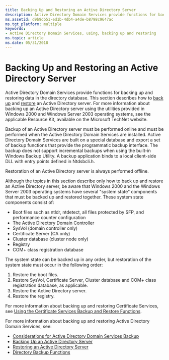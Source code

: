 ```yaml
---
title: Backing Up and Restoring an Active Directory Server
description: Active Directory Domain Services provide functions for backing up and restoring data in the directory database.
ms.assetid: d9b9db51-ed1b-4db4-a4de-b8798c9647ac
ms.tgt_platform: multiple
keywords:
- Active Directory Domain Services, using, backing up and restoring
ms.topic: article
ms.date: 05/31/2018
---
```


# Backing Up and Restoring an Active Directory Server

Active Directory Domain Services provide functions for backing up and restoring data in the directory database. This section describes how to [back up](backing-up-an-active-directory-server.md) and [restore](restoring-an-active-directory-server.md) an Active Directory server. For more information about backing up an Active Directory server using the utilities provided in Windows 2000 and Windows Server 2003 operating systems, see the applicable Resource Kit, available on the Microsoft TechNet website.

Backup of an Active Directory server must be performed online and must be performed when the Active Directory Domain Services are installed. Active Directory Domain Services are built on a special database and export a set of backup functions that provide the programmatic backup interface. The backup does not support incremental backups when using the built-in Windows Backup Utility. A backup application binds to a local client-side DLL with entry points defined in Ntdsbcli.h.

Restoration of an Active Directory server is always performed offline.

Although the topics in this section describe only how to back up and restore an Active Directory server, be aware that Windows 2000 and the Windows Server 2003 operating systems have several "system state" components that must be backed up and restored together. These system state components consist of:

-   Boot files such as ntldr, ntdetect, all files protected by SFP, and performance counter configuration
-   The Active Directory Domain Controller
-   SysVol (domain controller only)
-   Certificate Server (CA only)
-   Cluster database (cluster node only)
-   Registry
-   COM+ class registration database

The system state can be backed up in any order, but restoration of the system state must occur in the following order:

1.  Restore the boot files.
2.  Restore SysVol, Certificate Server, Cluster database and COM+ class registration database, as applicable.
3.  Restore the Active Directory server.
4.  Restore the registry.

For more information about backing up and restoring Certificate Services, see [Using the Certificate Services Backup and Restore Functions](/windows/desktop/SecCrypto/using-the-certificate-services-backup-and-restore-functions).

For more information about backing up and restoring Active Directory Domain Services, see:

-   [Considerations for Active Directory Domain Services Backup](considerations-for-active-directory-domain-services-backup.md)
-   [Backing Up an Active Directory Server](backing-up-an-active-directory-server.md)
-   [Restoring an Active Directory Server](restoring-an-active-directory-server.md)
-   [Directory Backup Functions](directory-backup-functions.md)

 

 
